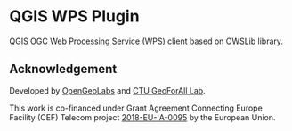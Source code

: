 # QGIS WPS Plugin

QGIS [OGC Web Processing Service](https://www.ogc.org/standards/wps)
(WPS) client based on [OWSLib](https://geopython.github.io/OWSLib/)
library.

## Acknowledgement

Developed by
[OpenGeoLabs](https://geomatics.fsv.cvut.cz/research/geoforall/) and
[CTU GeoForAll
Lab](https://geomatics.fsv.cvut.cz/research/geoforall/).

This work is co-financed under Grant Agreement Connecting Europe
Facility (CEF) Telecom project
[2018-EU-IA-0095](https://ec.europa.eu/inea/en/connecting-europe-facility/cef-telecom/2018-eu-ia-0095)
by the European Union.
